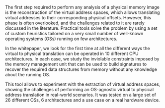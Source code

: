 <!-- This part of the project documentation focuses on an
**understanding-oriented** approach. You'll get a
chance to read about the background of the project,
as well as reasoning about how it was implemented.

> **Note:** Expand this section by considering the
> following points:

- Give context and background on your library
- Explain why you created it
- Provide multiple examples and approaches of how
    to work with it
- Help the reader make connections
- Avoid writing instructions or technical descriptions
    here -->

The first step required to perform any analysis of a physical memory image is the reconstruction of the virtual address spaces, which allows translating virtual addresses to their corresponding physical offsets. However, this phase is often overlooked, and the challenges related to it are rarely discussed in the literature. Practical tools solve the problem by using a set of custom heuristics tailored on a very small number of well-known operating systems (OSs) running on few architectures.

In the whitepaper, we look for the first time at all the different ways the virtual to physical translation can be operated in 10 different CPU architectures. In each case, we study the inviolable constraints imposed by the memory management unit that can be used to build signatures to recover the required data structures from memory without any knowledge about the running OS.

This tool allows to experiment with the extraction of virtual address spaces, showing the challenges of performing an OS-agnostic virtual to physical address translation in real-world scenarios.
It was tested on a large set of 26 different OSs, 6 architectures and a use case on a real hardware device.
